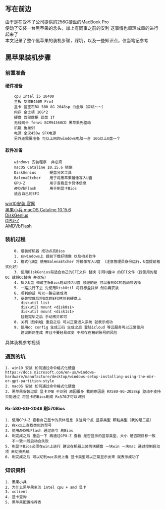 ## 写在前边
由于是在受不了公司提供的256G硬盘的MacBook Pro   
便动了安装一台黑苹果的念头，加上有同事之前的安利 这事情也顺理成章的进行起来了  
本文记录了整个黑苹果的装机步骤，踩坑，以及一些知识点，仅当笔记参考  

## 黑苹果装机步骤
### 前置准备
#### 硬件准备 
        cpu Intel i5 10400
        主板 华擎B460M Pro4
        显卡 蓝宝石RX 580 8G 2048sp 白金版（巨坑～～）
        内存 金士顿 16G*2 
        硬盘 西部数据 蓝盘 1T
        无线网卡 fenvi BCM94360CD 黑苹果免驱动
        机箱 鱼巢S5
        电源 全汉450w SFX电源
        另外还需要准备 可以上网的windows电脑一台 16G以上U盘一个
 

#### 软件准备 
        windows 安装程序  非必须
        macOS Cataline 10.15.6 镜像
        DiskGenius      硬盘分区工具
        BalenaEtcher    用于将黑苹果镜像写入U盘    
        GPU-Z           用于查看显卡具体信息
        AMDVbFlash      用于刷显卡Bios
        适合自己的EFI     

[win10安装 官网](https://www.microsoft.com/zh-hk/software-download/windows10ISO)  
[黑果小兵 macOS Cataline 10.15.6](https://blog.daliansky.net/macOS-Catalina-10.15.6-19G73-Release-version-with-Clover-5119-original-image-Double-EFI-Version-UEFI-and-MBR.html)  
[DiskGenius](https://www.diskgenius.cn/)  
[GPU-Z](https://www.techpowerup.com/gpuz/)  
[AMDVbFlash](https://www.techpowerup.com/download/ati-atiflash/)  


### 装机过程
        0. 组装好机器 成功点亮Bios
        1. 在windows上 提前下载好镜像 以及相关软件
        2. 格式化U盘 使用BalenaEtcher 将镜像写入U盘 （注意管理员身份运行，U盘提前格式化好）
        3. 使用DiskGenius将适合自己的EFI文件 替换 引导U盘中 的EFI文件（我使用的是OC 就将OC替换 并改名）
        4. 插入U盘 修改主板Bios启动项为U盘 顺理的话 可以看到OC的启动项选择
        5. 一路执行下去 先使用DiskUtil 将目标盘抹掉 然后再安装
        6. 顺利的话 可以一路安装成功
        7. 安装完成后将U盘的EFI拷贝到硬盘上
           diskutil list 
           diskutil mount <disk0s1>
           diskutil mount <disk1s1>
           挂载完毕之后 手动拷贝即可
        8. 关机 拔掉U盘 重启之后 可以正常进入系统 就表示成功
        9. 使用oc config 生成三码 生成之后 登陆icloud 等云服务可以正常使用
           建议断网生成 并且不要轻易改变 不然存在被封账号的风险
具体装机参考视频

### 遇到的坑
    1. win10 安装 如何通过命令格式化硬盘
    https://docs.microsoft.com/en-us/windows-hardware/manufacture/desktop/windows-setup-installing-using-the-mbr-or-gpt-partition-style
    2. macOS 安装 如何通过命令格式化硬盘
    3. 黑苹果安装过后 显卡7MB 不识别 原因很多 我的原因是 RX580-8G-2028sp 驱动不支持 
    只能通过 将显卡的Bios刷成 Rx570才可以识别

#### Rx-580-8G-2048 刷570Bios 
    1. 使用GPU-Z 查看自己显卡的具体信息 关注两个点 显存类型 颗粒类型（我的是三星）
    2. 在xxx上查找类似的型号
    3. 使用AMDVbFlash 通过命令 刷Bios 
    4. 刷完成之后 重启一下 再通过GPU-Z 查看 是否显示的显存类型、大小 是否跟目标一致
       不一致一般启动会失败 
    5. 刷显卡Bios必须在win上进行 建议在机器上装两块硬盘 一块win 一块mac 通过控制启动项 来切换系统 
    6. 刷完成之后 可以切到mac系统上看 显卡类型可以正常显示出来 就表示成功了

### 知识资料
    1. 黑果小兵
    2. 为什么黑苹果主流 intel cpu + amd 显卡
    3. xclient 
    4. 显卡查询
    5. 黑苹果配置推荐表






